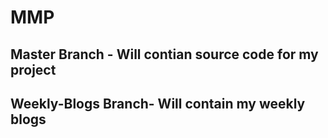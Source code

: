 # MMP

## Master Branch - Will contian source code for my project

## Weekly-Blogs Branch- Will contain my weekly blogs 
